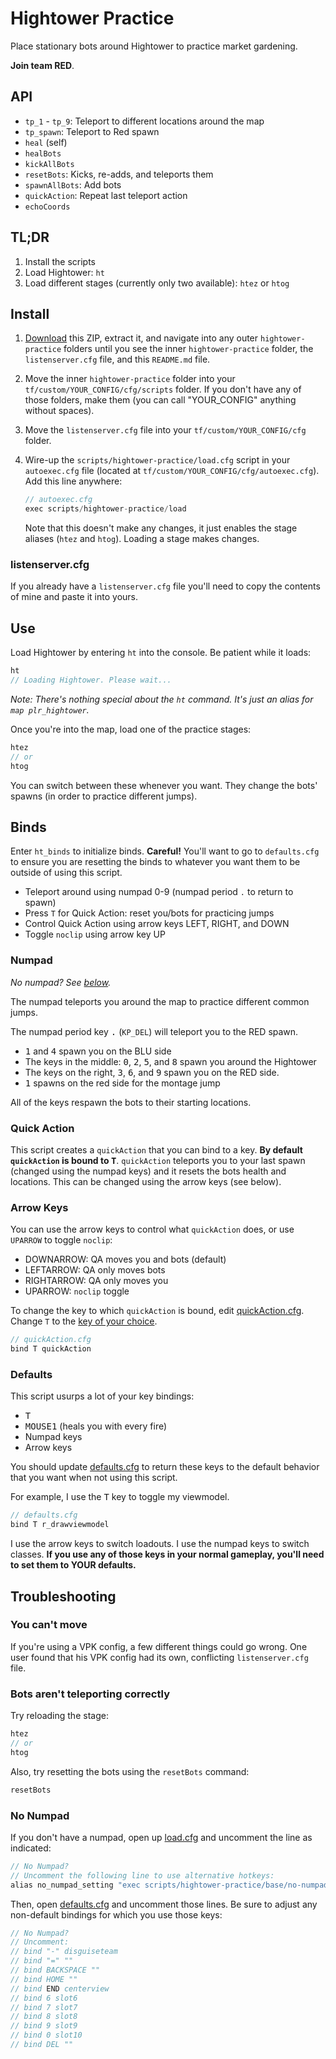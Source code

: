 # Hightower Practice

Place stationary bots around Hightower to practice market gardening.

**Join team RED**.

## API

- `tp_1` - `tp_9`: Teleport to different locations around the map
- `tp_spawn`: Teleport to Red spawn
- `heal` (self)
- `healBots`
- `kickAllBots`
- `resetBots`: Kicks, re-adds, and teleports them
- `spawnAllBots`: Add bots
- `quickAction`: Repeat last teleport action
- `echoCoords`

## TL;DR

1. Install the scripts
1. Load Hightower: `ht`
1. Load different stages (currently only two available): `htez` or `htog`

## Install

1. [Download](https://github.com/rufio-tf2/hightower-practice/archive/master.zip) this ZIP, extract it, and navigate into any outer `hightower-practice` folders until you see the inner `hightower-practice` folder, the `listenserver.cfg` file, and this `README.md` file.
1. Move the inner `hightower-practice` folder into your `tf/custom/YOUR_CONFIG/cfg/scripts` folder. If you don't have any of those folders, make them (you can call "YOUR_CONFIG" anything without spaces).
1. Move the `listenserver.cfg` file into your `tf/custom/YOUR_CONFIG/cfg` folder.
1. Wire-up the `scripts/hightower-practice/load.cfg` script in your `autoexec.cfg` file (located at `tf/custom/YOUR_CONFIG/cfg/autoexec.cfg`). Add this line anywhere:

   ```go
   // autoexec.cfg
   exec scripts/hightower-practice/load
   ```

   Note that this doesn't make any changes, it just enables the stage aliases (`htez` and `htog`). Loading a stage makes changes.

### listenserver.cfg

If you already have a `listenserver.cfg` file you'll need to copy the contents of mine and paste it into yours.

## Use

Load Hightower by entering `ht` into the console. Be patient while it loads:

```go
ht
// Loading Hightower. Please wait...
```

_Note: There's nothing special about the `ht` command. It's just an alias for `map plr_hightower`._

Once you're into the map, load one of the practice stages:

```go
htez
// or
htog
```

You can switch between these whenever you want. They change the bots' spawns (in order to practice different jumps).

## Binds

Enter `ht_binds` to initialize binds. **Careful!** You'll want to go to `defaults.cfg` to ensure you are resetting the binds to whatever you want them to be outside of using this script.

- Teleport around using numpad 0-9 (numpad period `.` to return to spawn)
- Press `T` for Quick Action: reset you/bots for practicing jumps
- Control Quick Action using arrow keys LEFT, RIGHT, and DOWN
- Toggle `noclip` using arrow key UP

### Numpad

_No numpad? See [below](#no-numpad)._

The numpad teleports you around the map to practice different common jumps.

The numpad period key <kbd>.</kbd> (`KP_DEL`) will teleport you to the RED spawn.

- <kbd>1</kbd> and <kbd>4</kbd> spawn you on the BLU side
- The keys in the middle: <kbd>0</kbd>, <kbd>2</kbd>, <kbd>5</kbd>, and <kbd>8</kbd> spawn you around the Hightower
- The keys on the right, <kbd>3</kbd>, <kbd>6</kbd>, and <kbd>9</kbd> spawn you on the RED side.
- <kbd>1</kbd> spawns on the red side for the montage jump

All of the keys respawn the bots to their starting locations.

### Quick Action

This script creates a `quickAction` that you can bind to a key. **By default `quickAction` is bound to <kbd>T</kbd>**. `quickAction` teleports you to your last spawn (changed using the numpad keys) and it resets the bots health and locations. This can be changed using the arrow keys (see below).

### Arrow Keys

You can use the arrow keys to control what `quickAction` does, or use `UPARROW` to toggle `noclip`:

- DOWNARROW: QA moves you and bots (default)
- LEFTARROW: QA only moves bots
- RIGHTARROW: QA only moves you
- UPARROW: `noclip` toggle

To change the key to which `quickAction` is bound, edit [quickAction.cfg](./base/quickAction.cfg). Change `T` to the [key of your choice](https://wiki.teamfortress.com/wiki/Scripting#List_of_key_names).

```go
// quickAction.cfg
bind T quickAction
```

### Defaults

This script usurps a lot of your key bindings:

- <kbd>T</kbd>
- <kbd>MOUSE1</kbd> (heals you with every fire)
- Numpad keys
- Arrow keys

You should update [defaults.cfg](./defaults.cfg) to return these keys to the default behavior that you want when not using this script.

For example, I use the <kbd>T</kbd> key to toggle my viewmodel.

```go
// defaults.cfg
bind T r_drawviewmodel
```

I use the arrow keys to switch loadouts. I use the numpad keys to switch classes. **If you use any of those keys in your normal gameplay, you'll need to set them to YOUR defaults.**

## Troubleshooting

### You can't move

If you're using a VPK config, a few different things could go wrong. One user found that his VPK config had its own, conflicting `listenserver.cfg` file.

### Bots aren't teleporting correctly

Try reloading the stage:

```go
htez
// or
htog
```

Also, try resetting the bots using the `resetBots` command:

```go
resetBots
```

### No Numpad

If you don't have a numpad, open up [load.cfg](./hightower-practice/load.cfg) and uncomment the line as indicated:

```go
// No Numpad?
// Uncomment the following line to use alternative hotkeys:
alias no_numpad_setting "exec scripts/hightower-practice/base/no-numpad; echo NO NUMPAD;"
```

Then, open [defaults.cfg](./hightower-practice/defaults.cfg) and uncomment those lines. Be sure to adjust any non-default bindings for which you use those keys:

```go
// No Numpad?
// Uncomment:
// bind "-" disguiseteam
// bind "=" ""
// bind BACKSPACE ""
// bind HOME ""
// bind END centerview
// bind 6 slot6
// bind 7 slot7
// bind 8 slot8
// bind 9 slot9
// bind 0 slot10
// bind DEL ""
```
